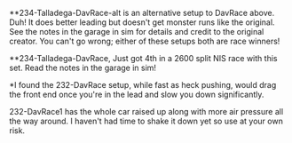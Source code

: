 **234-Talladega-DavRace-alt is an alternative setup to DavRace above. Duh!  It does better leading but doesn't get monster runs like the original.  See the notes in the garage in sim for details and credit to the original creator.  You can't go wrong; either of these setups both are race winners!

**234-Talladega-DavRace, Just got 4th in a 2600 split NIS race with this set. Read the notes in the garage in sim! 

*I found the 232-DavRace setup, while fast as heck pushing, would drag the front end once you're in the lead and slow you down significantly.  

232-DavRace1 has the whole car raised up along with more air pressure all the way around.  I haven't had time to shake it down yet so use at your own risk.



